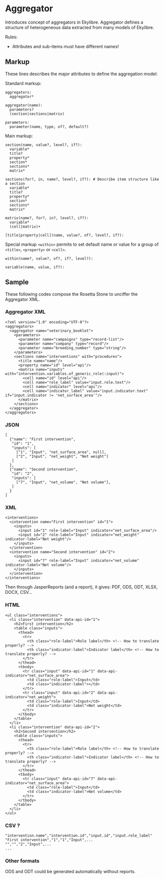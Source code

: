 # Aggregator

Introduces concept of aggregators in Ekylibre. Aggregator defines a structure
of heterogeneous data extracted from many models of Ekylibre.

Rules:

* Attributes and sub-items must have different names!

## Markup

These lines describes the major attributes to define the aggregation model:

Standard markup:

    aggregators:
      aggregator*

    aggregator(name):
      parameters?
      (section|sections|matrix)

    parameters:
      parameter(name, type, of?, default?)

Main markup:

    section(name, value?, level?, if?):
      variable*
      title?
      property*
      section*
      sections*
      matrix*

    sections(for?, in, name?, level?, if?): # Describe item structure like a section
      variable*
      title?
      property*
      section*
      sections*
      matrix*

    matrix(name?, for?, in?, level?, if?):
      variable*
      (cell|matrix)+

    [title|property|cell](name, value?, of?, level?, if?):

Special markup `<within>` permits to set default name or value for a group of
`<title>`, `<property>` or `<cell>`.

    within(name?, value?, of?, if?, level?):

    variable(name, value, if?):

## Sample

These following codes compose the Rosetta Stone to unciffer the Aggregator
XML.

### Aggregator XML

    <?xml version="1.0" encoding="UTF-8"?>
    <aggregators>
      <aggregator name="veterinary_booklet">
        <parameters>
          <parameter name="campaigns" type="record-list"/>
          <parameter name="company" type="record"/>
          <parameter name="breeding_number" type="string"/>
        </parameters>
        <sections name="interventions" with="procedures">
          <title name="name"/>
          <property name="id" level="api"/>
          <matrix name="inputs" with="intervention.variables.of_generic_role(:input)">
            <cell name="id" level="api"/>
            <cell name="role_label" value="input.role.text"/>
            <cell name="indicator" level="api"/>
            <cell name="indicator_label" value="input.indicator.text" if="input.indicator != 'net_surface_area'"/>
          </matrix>
        </sections>
      </aggregator>
    </aggregators>

### JSON

    [
      {"name": "First intervention",
       "id": "1",
       "inputs": [
         ["1", "Input", "net_surface_area", null],
         ["2", "Input", "net_weight", "Net weight"]
       ]
      },
      {"name": "Second intervention",
       "id": "2",
       "inputs": [
         ["7", "Input", "net_volume", "Net volume"],
       ]
      }
    ]

### XML

    <interventions>
      <intervention name="First intervention" id="1">
        <inputs>
          <input id="1" role-label="Input" indicator="net_surface_area"/>
          <input id="2" role-label="Input" indicator="net_weight" indicator-label="Net weight"/>
        </inputs>
      </intervention>
      <intervention name="Second intervention" id="2">
        <inputs>
          <input id="7" role-label="Input" indicator="net_volume" indicator-label="Net volume"/>
        </inputs>
      </intervention>
    </interventions>

Then through JasperReports (and a report), it gives: PDF, ODS, ODT, XLSX,
DOCX, CSV...

### HTML

    <ul class="interventions">
      <li class="intervention" data-api-id="1">
        <h2>First intervention</h2>
        <table class="inputs">
          <thead>
            <tr>
              <th class="role-label">Role label</th> <!-- How to translate properly? -->
              <th class="indicator-label">Indicator label</th> <!-- How to translate properly? -->
            </tr>
          </thead>
          <tbody>
            <tr class="input" data-api-id="1" data-api-indicator="net_surface_area">
              <td class="role-label">Input</td>
              <td class="indicator-label"></td>
            </tr>
            <tr class="input" data-api-id="2" data-api-indicator="net_weight">
              <td class="role-label">Input</td>
              <td class="indicator-label">Net weight</td>
            </tr>
          </tbody>
        </table>
      </li>
      <li class="intervention" data-api-id="2">
        <h2>Second intervention</h2>
        <table class="inputs">
          <thead>
            <tr>
              <th class="role-label">Role label</th> <!-- How to translate properly? -->
              <th class="indicator-label">Indicator label</th> <!-- How to translate properly? -->
            </tr>
          </thead>
          <tbody>
            <tr class="input" data-api-id="7" data-api-indicator="net_surface_area">
              <td class="role-label">Input</td>
              <td class="indicator-label">Net volume</td>
            </tr>
          </tbody>
        </table>
      </li>
    </ul>

### CSV ?

    "intervention.name","intervention.id","input.id","input.role_label"
    "First intervention","1","1","Input",...
    "","","2","Input",...
    ...

### Other formats

ODS and ODT could be generated automatically without reports.

